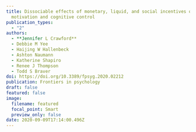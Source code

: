 ```yaml
---
title: Dissociable effects of monetary, liquid, and social incentives on
  motivation and cognitive control
publication_types:
  - "2"
authors:
  - **Jennifer L Crawford**
  - Debbie M Yee
  - Haijing W Hallenbeck
  - Ashton Naumann
  - Katherine Shapiro
  - Renee J Thompson
  - Todd S Braver
doi: https://doi.org/10.3389/fpsyg.2020.02212
publication: Frontiers in psychology
draft: false
featured: false
image:
  filename: featured
  focal_point: Smart
  preview_only: false
date: 2020-09-09T17:14:00.496Z
---
```

